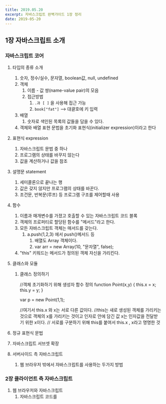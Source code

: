 ```yaml
---
title: 2019.05.20
excerpt: 자바스크립트 완벽가이드 1장 정리
date: 2019-05-20
---
```


## 1장 자바스크립트 소개

### 자바스크립트 코어

1. 타입의 종류 소개
    1. 숫자, 정수/실수, 문자열, boolean값, null, undefined
    2. 객체
        1. 이름 - 값 쌍(name-value pair)의 모음
        2. 접근방법
            1. `.과 [ ]` 을 사용해 접근 가능
            2. `book["fat"]` —> 대괄호에 키 입력
    3. 배열
        1. 숫자로 색인된 목록의 값들을 담을 수 있다.
    4. 객체와 배열 표현 문법을 초기화 표현식(initializer expression)이라고 한다
2. 표현식 expression
    1. 자바스크립트 문법 중 하나
    2. 프로그램의 상태를 바꾸지 않는다
    3. 값을 계산하거나 값을 참조
3. 설명문 statement
    1. 세미콜론으로 끝나는 행
    2. 값은 갖지 않지만 프로그램의 상태를 바꾼다. 
    3. 조건문, 반복문(루프) 등 프로그램 구조를 제어할때 사용
4. 함수 
    1. 이름과 매개변수를 가졌고 호출할 수 있는 자바스크립트 코드 블록
    2. 객체의 프로퍼티로 할당된 함수를 "메서드"라고 한다.
    3. 모든 자바스크립트 객체는 매서드를 갖는다.
        1. a.push(1,2,3) 에서 push()메서드 등 
            1. 배열도 Array 객체이다. 
            2. var arr = new Array(10, "문자열", false);
    4. "this" 키워드는 메서드가 정의된 객체 자신을 가리킨다.
5. 클래스와 모듈
    1. 클래스 정의하기

        //객체 초기화하기 위해 생성자 함수 정의 
        function Point(x,y) {
        	this.x = x;
        	this.y = y; }
        
        var p = new Point(1,1);
        
        //여기서 this.x 와 x는 서로 다른 값이다.
        //this는 새로 생성된 객체를 가리키는 것으로 객체의 x를 가리키는 것이고 인자로 안에 담긴 값 x는 인자값을 전달받기 위한 x이다. 
        // 서로를 구분하기 위해 this를 붙여서 this.x , x라고 명명한 것

6. 정규 표현식 문법
7. 자바스크립트 서브셋 확장
8. 서버사이드 측 자바스크립트 
    1. 웹 브라우저 밖에서 자바스크립트를 사용하는 두가지 방법 

### 2장 클라이언트 측 자바스크립트

1. 웹 브라우저와 자바스크립트 
    1. 자바스크립트 코드를 <script> 태그를 통해 HTML파일에 내장할 수 있다는 점
2. Window 객체
    1. 자바스크립트로 웹 브라우저를 제어
    2. 클라이언트 측 자바스크립트에서 사용하는 전역함수
        1. ex) 모달 띄우기 confirm(), 위치 이동 window.location , setTimeout
3. 문서 스크립팅 
    1. HTML문서를 스크립트를 사용하여 조작 
        1. ex) document.getElementById()
4. CSS 다루기 
5. 이벤트 다루기 
6. jquery 라이브러리 
7. HTTP 스크립팅
    1. 자바스크립트의 네트워킹 API를 사용해 HTTP 요청을 스크립트 하는 방법 
8. 클라이언트 스토리지 
    1. 웹 에플리케이션에 필요한 데이터를 클라이언트 측에 저장하는 방법 
9. 미디어와 그래픽 스크립팅
    1. HTML <canvas> 다루기
10. HTML5 API
